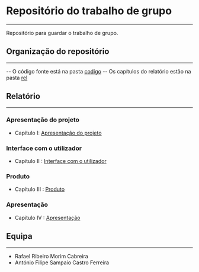# Repositório do trabalho de grupo
***

Repositório para guardar o trabalho de grupo.

## Organização do repositório 
***

-- O código fonte está na pasta [codigo]()
-- Os capítulos do relatório estão na pasta [rel]()


## Relatório
***

### Apresentação do projeto

- Capítulo I: [Apresentação do projeto]()

### Interface com o utilizador

- Capítulo II : [Interface com o utilizador]()

### Produto

- Capítulo III : [Produto]()

### Apresentação

- Capítulo IV : [Apresentação]()

## Equipa
***

- Rafael Ribeiro Morim Cabreira
- António Filipe Sampaio Castro Ferreira
